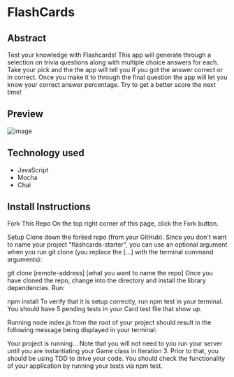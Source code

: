 # FlashCards 

## Abstract
Test your knowledge with Flashcards! This app will generate through a selection on trivia questions along with multiple choice answers for each. Take your pick and the the app will tell you if you got the answer correct or in correct. Once you make it to through the final question the app will let you know your correct answer percentage. Try to get a better score the next time!

## Preview
![image](https://user-images.githubusercontent.com/113853138/205189906-c70e9adf-b70e-46c0-ad6c-dd85714a8536.png)


## Technology used
- JavaScript
- Mocha
- Chai

## Install Instructions
Fork This Repo
On the top right corner of this page, click the Fork button.

Setup
Clone down the forked repo (from your GitHub). Since you don't want to name your project "flashcards-starter", you can use an optional argument when you run git clone (you replace the [...] with the terminal command arguments):

git clone [remote-address] [what you want to name the repo]
Once you have cloned the repo, change into the directory and install the library dependencies. Run:

npm install
To verify that it is setup correctly, run npm test in your terminal. You should have 5 pending tests in your Card test file that show up.

Running node index.js from the root of your project should result in the following message being displayed in your terminal:

Your project is running...
Note that you will not need to you run your server until you are instantiating your Game class in Iteration 3. Prior to that, you should be using TDD to drive your code. You should check the functionality of your application by running your tests via npm test.
